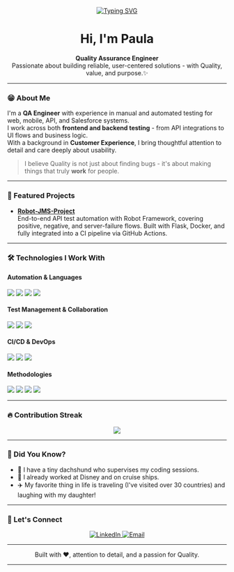 <!-- Animated Typing Header -->
<p align="center">
  <a href="https://github.com/paulamarcondes">
    <img src="https://readme-typing-svg.herokuapp.com?font=Fira+Code&pause=1000&color=00AEEF&width=520&lines=QA+Engineer+%7C+Manual+and+Automated+Testing;API+%7C+Postman+%7C+Robot+Framework+%7C+Salesforce;Customer+Centric+%7C+Detail+Oriented+%7C+Curious" alt="Typing SVG" />
  </a>
</p>

<h1 align="center">Hi, I'm Paula </h1>

<p align="center">
  <b>Quality Assurance Engineer</b><br>
  Passionate about building reliable, user-centered solutions - with Quality, value, and purpose.✨ 
</p>

---

### 😁 About Me

I'm a **QA Engineer** with experience in manual and automated testing for web, mobile, API, and Salesforce systems.  
I work across both **frontend and backend testing** - from API integrations to UI flows and business logic.  
With a background in **Customer Experience**, I bring thoughtful attention to detail and care deeply about usability.

> I believe Quality is not just about finding bugs - it's about making things that truly **work** for people.

---

### 🚀 Featured Projects

- [**Robot-JMS-Project**](https://github.com/paulamarcondes/Robot-JMS-Project)<br>
  End-to-end API test automation with Robot Framework, covering positive, negative, and server-failure flows.
Built with Flask, Docker, and fully integrated into a CI pipeline via GitHub Actions.


---

### 🛠️ Technologies I Work With

#### Automation & Languages
<p>
  <img src="https://img.shields.io/badge/Robot_Framework-000?style=for-the-badge&logo=robot-framework&logoColor=white"/>
  <img src="https://img.shields.io/badge/Postman-FF6C37?style=for-the-badge&logo=postman&logoColor=white"/>
  <img src="https://img.shields.io/badge/Python-3776AB?style=for-the-badge&logo=python&logoColor=white"/>
  <img src="https://img.shields.io/badge/Javascript-F7DF1E?style=for-the-badge&logo=javascript&logoColor=black"/>
</p>

#### Test Management & Collaboration
<p>
  <img src="https://img.shields.io/badge/Jira-0052CC?style=for-the-badge&logo=jira&logoColor=white"/>
  <img src="https://img.shields.io/badge/Confluence-172B4D?style=for-the-badge&logo=confluence&logoColor=white"/>
  <img src="https://img.shields.io/badge/Xray-0052CC?style=for-the-badge&logo=jira&logoColor=white"/>
</p>

#### CI/CD & DevOps
<p>
  <img src="https://img.shields.io/badge/Jenkins-D24939?style=for-the-badge&logo=jenkins&logoColor=white"/>
  <img src="https://img.shields.io/badge/GitHub_Actions-2088FF?style=for-the-badge&logo=github-actions&logoColor=white"/>
  <img src="https://img.shields.io/badge/Git-F05032?style=for-the-badge&logo=git&logoColor=white"/>
</p>

#### Methodologies
<p>
  <img src="https://img.shields.io/badge/Agile-FCA121?style=for-the-badge&logo=scrumalliance&logoColor=black"/>
  <img src="https://img.shields.io/badge/BDD-6BA539?style=for-the-badge&logo=cucumber&logoColor=white"/>
  <img src="https://img.shields.io/badge/SDLC-4E4E4E?style=for-the-badge&logo=data&logoColor=white"/>
  <img src="https://img.shields.io/badge/Shift--Left-FF69B4?style=for-the-badge&logo=fastapi&logoColor=white"/>
</p>


---

### 🔥 Contribution Streak

<p align="center">
  <img src="https://github-readme-streak-stats.herokuapp.com/?user=paulamarcondes&theme=radical"/>
</p>

---

### 🌟 Did You Know?

- 🐶 I have a tiny dachshund who supervises my coding sessions.  
- 🏰 I already worked at Disney and on cruise ships.  
- ✈️ My favorite thing in life is traveling (I've visited over 30 countries) and laughing with my daughter!

---

### 🤝 Let's Connect

<p align="center">
  <a href="https://www.linkedin.com/in/paulamarcondes" target="_blank">
    <img src="https://img.shields.io/badge/LinkedIn-0A66C2?style=for-the-badge&logo=linkedin&logoColor=white" alt="LinkedIn"/>
  </a>
  <a href="mailto:paulamar.rp@gmail.com">
    <img src="https://img.shields.io/badge/Email-D14836?style=for-the-badge&logo=gmail&logoColor=white" alt="Email"/>
  </a>
</p>

---

<p align="center">
  Built with ❤️, attention to detail, and a passion for Quality.
</p>

---
